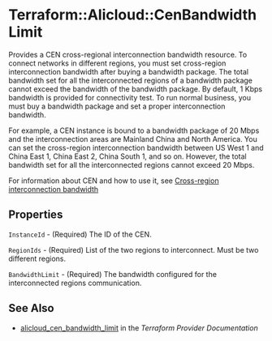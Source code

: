 # Terraform::Alicloud::CenBandwidthLimit

Provides a CEN cross-regional interconnection bandwidth resource. To connect networks in different regions, you must set cross-region interconnection bandwidth after buying a bandwidth package. The total bandwidth set for all the interconnected regions of a bandwidth package cannot exceed the bandwidth of the bandwidth package. By default, 1 Kbps bandwidth is provided for connectivity test. To run normal business, you must buy a bandwidth package and set a proper interconnection bandwidth.

For example, a CEN instance is bound to a bandwidth package of 20 Mbps and  the interconnection areas are Mainland China and North America. You can set the cross-region interconnection bandwidth between US West 1 and China East 1, China East 2, China South 1, and so on. However, the total bandwidth set for all the interconnected regions cannot exceed 20  Mbps.

For information about CEN and how to use it, see [Cross-region interconnection bandwidth](https://www.alibabacloud.com/help/doc-detail/65983.htm)

## Properties

`InstanceId` - (Required) The ID of the CEN.

`RegionIds` - (Required) List of the two regions to interconnect. Must be two different regions.

`BandwidthLimit` - (Required) The bandwidth configured for the interconnected regions communication.


## See Also

* [alicloud_cen_bandwidth_limit](https://www.terraform.io/docs/providers/alicloud/r/cen_bandwidth_limit.html) in the _Terraform Provider Documentation_
